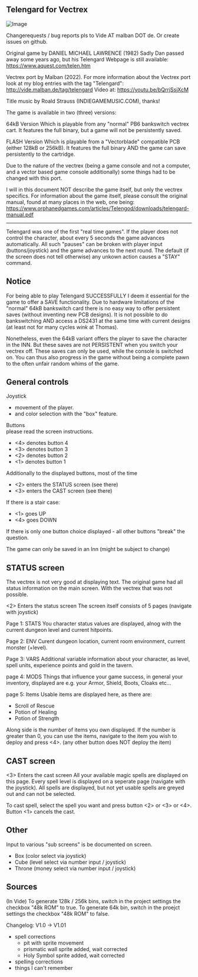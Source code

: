 ## Telengard for Vectrex 
![Image](http://vide.malban.de/wp-content/uploads/2022/02/TelengardDemonFight-1-886x1024.png)

Changerequests / bug reports pls to Vide AT malban DOT de.
Or create issues on github.


Original game by DANIEL MICHAEL LAWRENCE (1982)
Sadly Dan passed away some years ago, but his Telengard Webpage is 
still available: https://www.aquest.com/telen.htm

Vectrex port by Malban (2022).
For more information about the Vectrex port look at my blog entries with
the tag "Telengard": http://vide.malban.de/tag/telengard
Video at: https://youtu.be/bQrrjSsiXcM

Title music by Roald Strauss (INDIEGAMEMUSIC.COM), thanks!


The game is available in two (three) versions:

64kB Version
Which is playable from any "normal" PB6 bankswitch vectrex cart.
It features the full binary, but a game will not be persistently saved.

FLASH Version
Which is playable from a "Vectorblade" compatible PCB (either 128kB or 256kB).
It features the full binary AND the game can save persistently to the cartridge.

Due to the nature of the vectrex (being a game console and not a computer, and a vector based
game console additionally) some things had to be changed with this port.

I will in this document NOT describe the game itself, but only
the vectrex specifics. For information about the game itself, please consult the original manual,
found at many places in the web, one being: https://www.orphanedgames.com/articles/Telengod/downloads/telengard-manual.pdf

---

Telengard was one of the first "real time games".
If the player does not control the character, about every 5 seconds the game advances automatically.
All such "pauses" can be broken with player input (buttons/joystick) and the game advances to the next round.
The default (if the screen does not tell otherwise) any unkown action causes a "STAY" command.

Notice
------
For being able to play Telengard SUCCESSFULLY I deem it essential for the game to
offer a SAVE functionality.
Due to hardware limitations of the "normal" 64kB bankswitch card there is no easy way to offer
persistent saves (without inventing new PCB designs). It is not possible to do bankswitching AND access
a DS2431 at the same time with current designs (at least not for many cycles *wink* at Thomas).

Nonetheless, even the 64kB variant offers the player to save the character in the INN.
But these saves are not PERSISTENT when you switch your vectrex off. These saves can only be used, while 
the console is switched on. You can thus also progress in the game without being a complete pawn to 
the often unfair random whims of the game.


General controls
----------------
Joystick 
- movement of the player.
- and color selection with the "box" feature.

Buttons	 
please read the screen instructions.
- <4> denotes button 4
- <3> denotes button 3
- <2> denotes button 2
- <1> denotes button 1

Additionally to the displayed buttons, most of the time

- <2> enters the STATUS screen (see there)
- <3> enters the CAST screen (see there)

If there is a stair case:

- <1> goes UP
- <4> goes DOWN


If there is only one button choice displayed - all other buttons "break" the question.


The game can only be saved in an Inn (might be subject to change)


STATUS screen
-------------
The vectrex is not very good at displaying text. The original game had all status
information on the main screen. With the vectrex that was not possible.

<2> Enters the status screen
The screen itself consists of 5 pages (navigate with joystick)

Page 1: STATS
You character status values are displayed, alnog with the current dungeon level and
current hitpoints.

Page 2: ENV
Curent dungeon location, current room environment, current monster (+level).

Page 3: VARS
Additional variable information about your character, as
level, spell units, experience points and gold in the tavern.

page 4: MODS
Things that influence your game success, in general your inventory, displayed are
e.g. your Armor, Shield, Boots, Cloaks etc...

page 5: Items
Usable items are displayed here, as there are:
- Scroll of Rescue
- Potion of Healing
- Potion of Strength

Along side is the number of items you own displayed.
If the number is greater than 0, you can use the items, navigate to the item you wish
to deploy and press <4>. (any other button does NOT deploy the item)

CAST screen
-----------
<3> Enters the cast screen
All your available magic spells are displayed on this page.
Every spell level is displayed on a seperate page (navigate with the joystick).
All spells are displayed, but not yet usable spells are greyed out and can not be selected.

To cast spell, select the spell you want and press button <2> or <3> or <4>.
Button <1> cancels the cast.

Other
-----
Input to various "sub screens" is be documented on screen.
- Box (color select via joystick)
- Cube (level select via number input / joystick)
- Throne (money select via number input / joystick)

Sources
-------
(In Vide)
To generate 128k / 256k bins, switch in the project settings the checkbox "48k ROM" to true.
To generate 64k bin, switch in the proejct settings the checkbox "48k ROM" to false.

Changelog:
V1.0 -> V1.01
- spell corrections
  - pit with sprite movement 
  - prismatic wall sprite added, wait corrected
  - Holy Symbol sprite added, wait corrected
- spelling corrections
- things I can't remember
  

